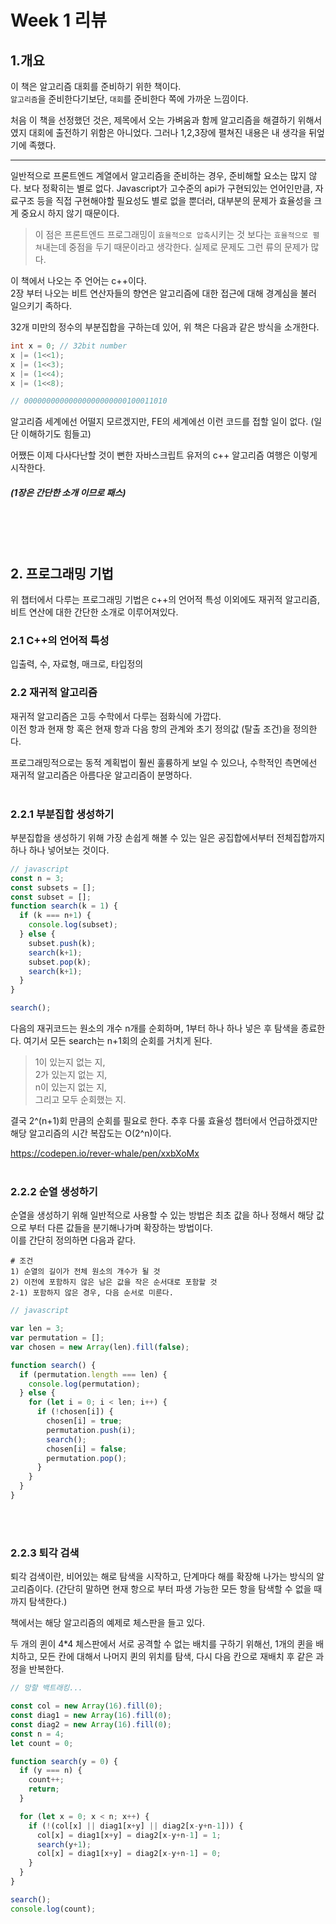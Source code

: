 # Week 1 리뷰

## 1.개요

이 책은 알고리즘 대회를 준비하기 위한 책이다.<br>
`알고리즘`을 준비한다기보단, `대회`를 준비한다 쪽에 가까운 느낌이다.

처음 이 책을 선정했던 것은, 제목에서 오는 가벼움과 함께 알고리즘을 해결하기 위해서였지 대회에 출전하기 위함은 아니었다. 그러나 1,2,3장에 펼쳐진 내용은 내 생각을 뒤엎기에 족했다. 

---

일반적으로 프론트엔드 계열에서 알고리즘을 준비하는 경우, 준비해할 요소는 많지 않다. 보다 정확히는 별로 없다. 
Javascript가 고수준의 api가 구현되있는 언어인만큼, 자료구조 등을 직접 구현해야할 필요성도 별로 없을 뿐더러, 대부분의 문제가 효율성을 크게 중요시 하지 않기 때문이다. 
> 이 점은 프론트엔드 프로그래밍이 `효율적으로 압축`시키는 것 보다는 `효율적으로 펼쳐`내는데 중점을 두기 때문이라고 생각한다. 실제로 문제도 그런 류의 문제가 많다.

이 책에서 나오는 주 언어는 c++이다.<br>
2장 부터 나오는 비트 연산자들의 향연은 알고리즘에 대한 접근에 대해 경계심을 불러 일으키기 족하다. 

32개 미만의 정수의 부분집합을 구하는데 있어, 위 책은 다음과 같은 방식을 소개한다. 

```c++
int x = 0; // 32bit number
x |= (1<<1);
x |= (1<<3);
x |= (1<<4);
x |= (1<<8);

// 00000000000000000000000100011010
```

알고리즘 세계에선 어떨지 모르겠지만, FE의 세계에선 이런 코드를 접할 일이 없다. (일단 이해하기도 힘들고)

어쨌든 이제 다사다난할 것이 뻔한 자바스크립트 유저의 c++ 알고리즘 여행은 이렇게 시작한다.

##### (1장은 간단한 소개 이므로 패스)

<br>
<br>
<br>

## 2. 프로그래밍 기법

위 챕터에서 다루는 프로그래밍 기법은 c++의 언어적 특성 이외에도 재귀적 알고리즘, 비트 연산에 대한 간단한 소개로 이루어져있다.

### 2.1 C++의 언어적 특성
입출력, 수, 자료형, 매크로, 타입정의
<br>


### 2.2 재귀적 알고리즘
재귀적 알고리즘은 고등 수학에서 다루는 점화식에 가깝다. <br>
이전 항과 현재 항 혹은 현재 항과 다음 항의 관계와 초기 정의값 (탈출 조건)을 정의한다.

프로그래밍적으로는 동적 계획법이 훨씬 훌륭하게 보일 수 있으나, 수학적인 측면에선 재귀적 알고리즘은 아름다운 알고리즘이 분명하다.
<br>
<br>
### 2.2.1 부분집합 생성하기
부분집합을 생성하기 위해 가장 손쉽게 해볼 수 있는 일은 공집합에서부터 전체집합까지 하나 하나 넣어보는 것이다. 

```js
// javascript
const n = 3;
const subsets = [];
const subset = [];
function search(k = 1) {
  if (k === n+1) {
    console.log(subset);
  } else {
    subset.push(k);
    search(k+1);
    subset.pop(k);
    search(k+1);
  }
}

search();
```

다음의 재귀코드는 원소의 개수 n개를 순회하며, 1부터 하나 하나 넣은 후 탐색을 종료한다. 여기서 모든 search는 n+1회의 순회를 거치게 된다. 

> 1이 있는지 없는 지, <br>
2가 있는지 없는 지, <br>
n이 있는지 없는 지, <br>
그리고 모두 순회했는 지.

결국 2^(n+1)회 만큼의 순회를 필요로 한다.
추후 다룰 효율성 챕터에서 언급하겠지만 해당 알고리즘의 시간 복잡도는 O(2^n)이다.

https://codepen.io/rever-whale/pen/xxbXoMx
<br>
<br>
### 2.2.2 순열 생성하기
순열을 생성하기 위해 일반적으로 사용할 수 있는 방법은 최초 값을 하나 정해서 해당 값으로 부터 다른 값들을 분기해나가며 확장하는 방법이다. <br>
이를 간단히 정의하면 다음과 같다.

```
# 조건
1) 순열의 길이가 전체 원소의 개수가 될 것
2) 이전에 포함하지 않은 남은 값을 작은 순서대로 포함할 것
2-1) 포함하지 않은 경우, 다음 순서로 미룬다.
```

```js
// javascript

var len = 3;
var permutation = [];
var chosen = new Array(len).fill(false);

function search() {
  if (permutation.length === len) {
    console.log(permutation);
  } else {
    for (let i = 0; i < len; i++) {
      if (!chosen[i]) {
        chosen[i] = true;
        permutation.push(i);
        search();
        chosen[i] = false;
        permutation.pop();
      }
    }
  }
}

```
<br>
<br>

### 2.2.3 퇴각 검색
퇴각 검색이란, 비어있는 해로 탐색을 시작하고, 단계마다 해를 확장해 나가는 방식의 알고리즘이다. (간단히 말하면 현재 항으로 부터 파생 가능한 모든 항을 탐색할 수 없을 때까지 탐색한다.)

책에서는 해당 알고리즘의 예제로 체스판을 들고 있다.<br> 

두 개의 퀸이 4*4 체스판에서 서로 공격할 수 없는 배치를 구하기 위해선, 1개의 퀸을 배치하고, 모든 칸에 대해서 나머지 퀸의 위치를 탐색, 다시 다음 칸으로 재배치 후 같은 과정을 반복한다.

```js
// 망할 백트래킹...

const col = new Array(16).fill(0);
const diag1 = new Array(16).fill(0);
const diag2 = new Array(16).fill(0);
const n = 4;
let count = 0;

function search(y = 0) {
  if (y === n) {
    count++;
    return;
  }

  for (let x = 0; x < n; x++) {
    if (!(col[x] || diag1[x+y] || diag2[x-y+n-1])) {
      col[x] = diag1[x+y] = diag2[x-y+n-1] = 1;
      search(y+1);
      col[x] = diag1[x+y] = diag2[x-y+n-1] = 0;
    }
  }
}

search();
console.log(count);
```
